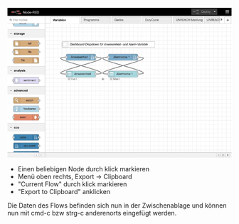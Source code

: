 ![](images/export-flow.mov.gif)

* Einen beliebigen Node durch klick markieren
* Menü oben rechts, Export -> Clipboard
* "Current Flow" durch klick markieren
* "Export to Clipboard" anklicken

Die Daten des Flows befinden sich nun in der Zwischenablage und können nun mit cmd-c bzw strg-c anderenorts eingefügt werden. 